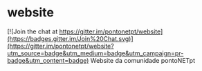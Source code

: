 # website

[![Join the chat at https://gitter.im/pontonetpt/website](https://badges.gitter.im/Join%20Chat.svg)](https://gitter.im/pontonetpt/website?utm_source=badge&utm_medium=badge&utm_campaign=pr-badge&utm_content=badge)
Website da comunidade pontoNETpt
